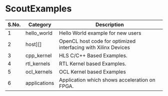 # ScoutExamples

S.No.   | Category  | Description 
--------|-----------|-----------------------------------------
1 | hello_world      |Hello World example for new users
2 | host][]      |OpenCL host code for optimized interfacing with Xilinx Devices
3 | cpp_kernel     |HLS C/C++ Based Examples.
4 | rtl_kernels     |RTL Kernel based Examples.
5 | ocl_kernels      |OCL Kernel based Examples
6 | applications     |Application which shows acceleration on FPGA.
